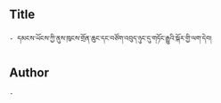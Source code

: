 ## Title
	- དམངས་ཡོངས་ཀྱི་ནུས་ཁུངས་གྲོན་ཆུང་དང་བཙོག་འབུད་ཉུང་དུ་གཏོང་རྒྱུའི་སྐོར་གྱི་ལག་དེབ།

## Author
	- 

